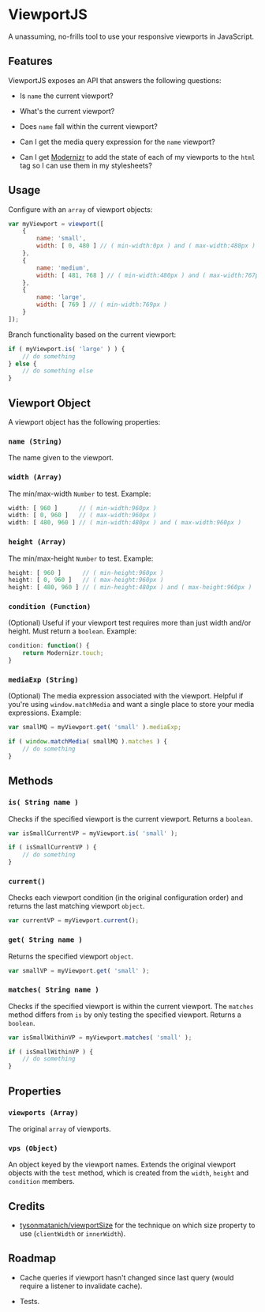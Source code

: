 # ViewportJS #

A unassuming, no-frills tool to use your responsive viewports in JavaScript.



## Features ##

ViewportJS exposes an API that answers the following questions:

- Is `name` the current viewport?

- What's the current viewport?

- Does `name` fall within the current viewport?

- Can I get the media query expression for the `name` viewport?

- Can I get [Modernizr](http://modernizr.com/) to add the state of each of my viewports to the `html` tag so I can use them in my stylesheets?



## Usage ##

Configure with an `array` of viewport objects:

```js
var myViewport = viewport([
    {
        name: 'small',
        width: [ 0, 480 ] // ( min-width:0px ) and ( max-width:480px )
    },
    {
        name: 'medium',
        width: [ 481, 768 ] // ( min-width:480px ) and ( max-width:767px )
    },
    {
        name: 'large',
        width: [ 769 ] // ( min-width:769px )
    }
]);
```

Branch functionality based on the current viewport:

```js
if ( myViewport.is( 'large' ) ) {
    // do something
} else {
    // do something else
}
```



## Viewport Object ##

A viewport object has the following properties:

### `name (String)` ###

The name given to the viewport.
    

### `width (Array)` ###

The min/max-width `Number` to test. Example:

```js  
width: [ 960 ]      // ( min-width:960px )
width: [ 0, 960 ]   // ( max-width:960px )
width: [ 480, 960 ] // ( min-width:480px ) and ( max-width:960px )
```

### `height (Array)` ###

The min/max-height `Number` to test. Example:

```js
height: [ 960 ]      // ( min-height:960px )
height: [ 0, 960 ]   // ( max-height:960px )
height: [ 480, 960 ] // ( min-height:480px ) and ( max-height:960px )
```

### `condition (Function)` ###

(Optional) Useful if your viewport test requires more than just width and/or height. Must return a `boolean`. Example:

```js
condition: function() {
    return Modernizr.touch;
}
```

### `mediaExp (String)` ###

(Optional) The media expression associated with the viewport. Helpful if you're using `window.matchMedia` and want a single place to store your media expressions. Example:

```js
var smallMQ = myViewport.get( 'small' ).mediaExp;

if ( window.matchMedia( smallMQ ).matches ) {
    // do something
}
```


## Methods ##

### `is( String name )` ###

Checks if the specified viewport is the current viewport. Returns a `boolean`.

```js
var isSmallCurrentVP = myViewport.is( 'small' );

if ( isSmallCurrentVP ) {
    // do something
}
```

### `current()` ###

Checks each viewport condition (in the original configuration order) and returns the last matching viewport `object`.

```js
var currentVP = myViewport.current();
```


### `get( String name )` ###

Returns the specified viewport `object`.

```js
var smallVP = myViewport.get( 'small' );
```

### `matches( String name )` ###

Checks if the specified viewport is within the current viewport. The `matches` method differs from `is` by only testing the specified viewport. Returns a `boolean`.

```js
var isSmallWithinVP = myViewport.matches( 'small' );

if ( isSmallWithinVP ) {
    // do something
}
```



## Properties ##


### `viewports (Array)` ###

The original `array` of viewports.


### `vps (Object)` ###

An object keyed by the viewport names. Extends the original viewport objects with the `test` method, which is created from the `width`, `height` and `condition` members.



## Credits ##

- [tysonmatanich/viewportSize](https://github.com/tysonmatanich/viewportSize) for the technique on which size property to use (`clientWidth` or `innerWidth`).



## Roadmap ##

- Cache queries if viewport hasn't changed since last query (would require a listener to invalidate cache).

- Tests.